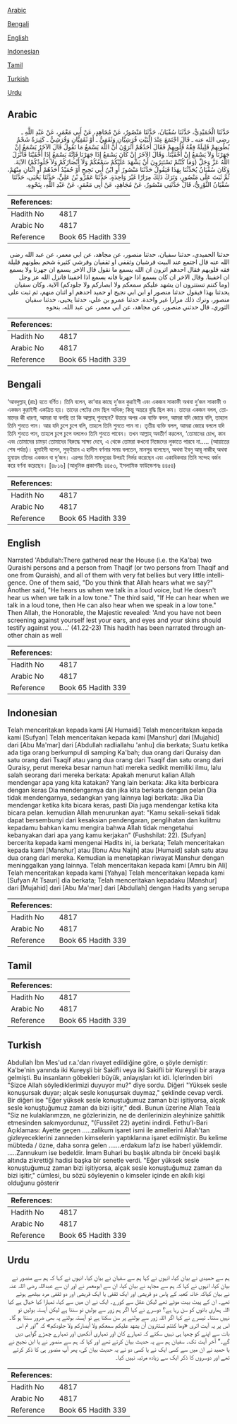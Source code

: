[Arabic](#arabic)

[Bengali](#bengali)

[English](#english)

[Indonesian](#indonesian)

[Tamil](#tamil)

[Turkish](#turkish)

[Urdu](#urdu)

## Arabic


<div dir="rtl" lang="ar" style={{fontSize:'larger',backgroundColor:'#f8f9fa',padding:20}}>
حَدَّثَنَا الْحُمَيْدِيُّ، حَدَّثَنَا سُفْيَانُ، حَدَّثَنَا مَنْصُورٌ، عَنْ مُجَاهِدٍ، عَنْ أَبِي مَعْمَرٍ، عَنْ عَبْدِ اللَّهِ ـ رضى الله عنه ـ قَالَ اجْتَمَعَ عِنْدَ الْبَيْتِ قُرَشِيَّانِ وَثَقَفِيٌّ ـ أَوْ ثَقَفِيَّانِ وَقُرَشِيٌّ ـ كَثِيرَةٌ شَحْمُ بُطُونِهِمْ قَلِيلَةٌ فِقْهُ قُلُوبِهِمْ فَقَالَ أَحَدُهُمْ أَتُرَوْنَ أَنَّ اللَّهَ يَسْمَعُ مَا نَقُولُ قَالَ الآخَرُ يَسْمَعُ إِنْ جَهَرْنَا وَلاَ يَسْمَعُ إِنْ أَخْفَيْنَا‏.‏ وَقَالَ الآخَرُ إِنْ كَانَ يَسْمَعُ إِذَا جَهَرْنَا فَإِنَّهُ يَسْمَعُ إِذَا أَخْفَيْنَا فَأَنْزَلَ اللَّهُ عَزَّ وَجَلَّ ‏(‏وَمَا كُنْتُمْ تَسْتَتِرُونَ أَنْ يَشْهَدَ عَلَيْكُمْ سَمْعُكُمْ وَلاَ أَبْصَارُكُمْ وَلاَ جُلُودُكُمْ‏)‏ الآيَةَ‏.‏ وَكَانَ سُفْيَانُ يُحَدِّثُنَا بِهَذَا فَيَقُولُ حَدَّثَنَا مَنْصُورٌ أَوِ ابْنُ أَبِي نَجِيحٍ أَوْ حُمَيْدٌ أَحَدُهُمْ أَوِ اثْنَانِ مِنْهُمْ، ثُمَّ ثَبَتَ عَلَى مَنْصُورٍ، وَتَرَكَ ذَلِكَ مِرَارًا غَيْرَ وَاحِدَةٍ‏.‏ حَدَّثَنَا عَمْرُو بْنُ عَلِيٍّ، حَدَّثَنَا يَحْيَى، حَدَّثَنَا سُفْيَانُ الثَّوْرِيُّ، قَالَ حَدَّثَنِي مَنْصُورٌ، عَنْ مُجَاهِدٍ، عَنْ أَبِي مَعْمَرٍ، عَنْ عَبْدِ اللَّهِ، بِنَحْوِهِ‏.‏
</div>
<div style={{backgroundColor:'#f8f9fa',padding:20, marginBottom: 10}}><table> <thead> <tr> <th>References:</th> <th></th> </tr> </thead> <tbody><tr><td>Hadith No</td><td>4817</td></tr><tr><td>Arabic No</td><td>4817</td></tr><tr><td>Reference</td><td>Book 65 Hadith 339</td></tr></tbody></table></div>


<div dir="rtl" lang="ar" style={{fontSize:'larger',backgroundColor:'#f8f9fa',padding:20}}>
حدثنا الحميدي، حدثنا سفيان، حدثنا منصور، عن مجاهد، عن ابي معمر، عن عبد الله رضى الله عنه قال اجتمع عند البيت قرشيان وثقفي او ثقفيان وقرشي كثيرة شحم بطونهم قليلة فقه قلوبهم فقال احدهم اترون ان الله يسمع ما نقول قال الاخر يسمع ان جهرنا ولا يسمع ان اخفينا. وقال الاخر ان كان يسمع اذا جهرنا فانه يسمع اذا اخفينا فانزل الله عز وجل (وما كنتم تستترون ان يشهد عليكم سمعكم ولا ابصاركم ولا جلودكم) الاية. وكان سفيان يحدثنا بهذا فيقول حدثنا منصور او ابن ابي نجيح او حميد احدهم او اثنان منهم، ثم ثبت على منصور، وترك ذلك مرارا غير واحدة. حدثنا عمرو بن علي، حدثنا يحيى، حدثنا سفيان الثوري، قال حدثني منصور، عن مجاهد، عن ابي معمر، عن عبد الله، بنحوه
</div>
<div style={{backgroundColor:'#f8f9fa',padding:20, marginBottom: 10}}><table> <thead> <tr> <th>References:</th> <th></th> </tr> </thead> <tbody><tr><td>Hadith No</td><td>4817</td></tr><tr><td>Arabic No</td><td>4817</td></tr><tr><td>Reference</td><td>Book 65 Hadith 339</td></tr></tbody></table></div>

## Bengali


<div dir="ltr" lang="bn" style={{fontSize:'larger',backgroundColor:'#f8f9fa',padding:20}}>
‘আবদুল্লাহ্ (রাঃ) হতে বর্ণিত। তিনি বলেন, কা‘বার কাছে দু’জন কুরাইশী এবং একজন সাকাফী অথবা দু’জন সাকাফী ও একজন কুরাইশী একত্রিত হয়। তাদের পেটের মেদ ছিল অধিক; কিন্তু অন্তরে বুদ্ধি ছিল কম। তাদের একজন বলল, তোমাদের কী ধারণা, আমরা যা বলছি তা কি আল্লাহ্ শুনছেন? উত্তরে অপর এক ব্যক্তি বলল, আমরা যদি জোরে বলি, তাহলে তিনি শুনতে পান। আর যদি চুপে চুপে বলি, তাহলে তিনি শুনতে পান না। তৃতীয় ব্যক্তি বলল, আমরা জোরে বললে যদি তিনি শুনতে পান, তাহলে চুপে চুপে বললেও তিনি শুনতে পাবেন। তখন আল্লাহ্ অবতীর্ণ করলেন, ‘তোমাদের চোখ, কান এবং তোমাদের চামড়া তোমাদের বিরুদ্ধে সাক্ষ্য দেবে, এ থেকে তোমরা কখনো নিজেদের লুকাতে পারবে না..... (আয়াতের শেষ পর্যন্ত)। হুমাইদী বলেন, সুফ্ইয়ান এ হাদীস বর্ণনার সময় বলতেন, মানসুর বলেছেন, অথবা ইবনু আবূ নাজীহ্ অথবা হুমায়দ তাঁদের একজন বা দু’জন। এরপর তিনি মানসূরের উপরই নির্ভর করেছেন এবং একাধিকবার তিনি সন্দেহ বর্জন করে বর্ণনা করেছেন। [৪৮১৬] (আধুনিক প্রকাশনীঃ ৪৪৫৩, ইসলামিক ফাউন্ডেশনঃ ৪৪৫৪)
</div>
<div style={{backgroundColor:'#f8f9fa',padding:20, marginBottom: 10}}><table> <thead> <tr> <th>References:</th> <th></th> </tr> </thead> <tbody><tr><td>Hadith No</td><td>4817</td></tr><tr><td>Arabic No</td><td>4817</td></tr><tr><td>Reference</td><td>Book 65 Hadith 339</td></tr></tbody></table></div>

## English


<div dir="ltr" lang="en" style={{fontSize:'larger',backgroundColor:'#f8f9fa',padding:20}}>
Narrated 'Abdullah:There gathered near the House (i.e. the Ka'ba) two Quraishi persons and a person from Thaqif (or two persons from Thaqif and one from Quraish), and all of them with very fat bellies but very little intelligence. One of them said, "Do you think that Allah hears what we say?" Another said, "He hears us when we talk in a loud voice, but He doesn't hear us when we talk in a low tone." The third said, "If He can hear when we talk in a loud tone, then He can also hear when we speak in a low tone." Then Allah, the Honorable, the Majestic revealed: 'And you have not been screening against yourself lest your ears, and eyes and your skins should testify against you....' (41.22-23) This hadith has been narrated through another chain as well
</div>
<div style={{backgroundColor:'#f8f9fa',padding:20, marginBottom: 10}}><table> <thead> <tr> <th>References:</th> <th></th> </tr> </thead> <tbody><tr><td>Hadith No</td><td>4817</td></tr><tr><td>Arabic No</td><td>4817</td></tr><tr><td>Reference</td><td>Book 65 Hadith 339</td></tr></tbody></table></div>

## Indonesian


<div dir="ltr" lang="id" style={{fontSize:'larger',backgroundColor:'#f8f9fa',padding:20}}>
Telah menceritakan kepada kami [Al Humaidi] Telah menceritakan kepada kami [Sufyan] Telah menceritakan kepada kami [Manshur] dari [Mujahid] dari [Abu Ma'mar] dari [Abdullah radliallahu 'anhu] dia berkata; Suatu ketika ada tiga orang berkumpul di samping Ka'bah; dua orang dari Quraisy dan satu orang dari Tsaqif atau yang dua orang dari Tsaqif dan satu orang dari Quraisy, perut mereka besar namun hati mereka sedikit memiliki ilmu, lalu salah seorang dari mereka berkata: Apakah menurut kalian Allah mendengar apa yang kita katakan? Yang lain berkata: Jika kita berbicara dengan keras Dia mendengarnya dan jika kita berkata dengan pelan Dia tidak mendengarnya, sedangkan yang lainnya lagi berkata: Jika Dia mendengar ketika kita bicara keras, pasti Dia juga mendengar ketika kita bicara pelan. kemudian Allah menurunkan ayat: "Kamu sekali-sekali tidak dapat bersembunyi dari kesaksian pendengaran, penglihatan dan kulitmu kepadamu bahkan kamu mengira bahwa Allah tidak mengetahui kebanyakan dari apa yang kamu kerjakan" (Fushshilat: 22). [Sufyan] bercerita kepada kami mengenai Hadits ini, ia berkata; Telah menceritakan kepada kami [Manshur] atau [Ibnu Abu Najih] atau [Humaid] salah satu atau dua orang dari mereka. Kemudian ia menetapkan riwayat Manshur dengan meninggalkan yang lainnya. Telah menceritakan kepada kami [Amru bin Ali] Telah menceritakan kepada kami [Yahya] Telah menceritakan kepada kami [Sufyan At Tsauri] dia berkata; Telah menceritakan kepadaku [Manshur] dari [Mujahid] dari [Abu Ma'mar] dari [Abdullah] dengan Hadits yang serupa
</div>
<div style={{backgroundColor:'#f8f9fa',padding:20, marginBottom: 10}}><table> <thead> <tr> <th>References:</th> <th></th> </tr> </thead> <tbody><tr><td>Hadith No</td><td>4817</td></tr><tr><td>Arabic No</td><td>4817</td></tr><tr><td>Reference</td><td>Book 65 Hadith 339</td></tr></tbody></table></div>

## Tamil


<div dir="ltr" lang="ta" style={{fontSize:'larger',backgroundColor:'#f8f9fa',padding:20}}>

</div>
<div style={{backgroundColor:'#f8f9fa',padding:20, marginBottom: 10}}><table> <thead> <tr> <th>References:</th> <th></th> </tr> </thead> <tbody><tr><td>Hadith No</td><td>4817</td></tr><tr><td>Arabic No</td><td>4817</td></tr><tr><td>Reference</td><td>Book 65 Hadith 339</td></tr></tbody></table></div>

## Turkish


<div dir="ltr" lang="tr" style={{fontSize:'larger',backgroundColor:'#f8f9fa',padding:20}}>
Abdullah İbn Mes'ud r.a.'dan rivayet edildiğine göre, o şöyle demiştir: Ka'be'nin yanında iki Kureyşli bir Sakifli veya iki Sakifli bir Kureyşli bir araya gelmişti. Bu insanların göbekleri büyük, anlayışları kıt idi. İçlerinden biri "Sizce Allah söylediklerimizi duyuyor mu?" diye sordu. Diğeri "Yüksek sesle konuşursak duyar; alçak sesle konuşursak duymaz," şeklinde cevap verdi. Bir diğeri ise "Eğer yüksek sesle konuştuğumuz zaman bizi işitiyorsa, alçak sesle konuştuğumuz zaman da bizi işitir," dedi. Bunun üzerine Allah Teala "Siz ne kulaklarımzzn, ne gözlerinizin, ne de derilerinizin aleyhinize şahittik etmesinden sakımyordunuz, "(Fussilet 22) ayetini indirdi. Fethu’l-Bari Açıklaması: Ayette geçen .....zalikum işaret ismi ile amellerini Allah'tan gizleyeceklerini zanneden kimselerin yaptıklarına işaret edilmiştir. Bu kelime mübteda / özne, daha sonra gelen .......erdakum lafzı ise haberl yüklemdir. .....Zannukum ise bedeldir. İmam Buhari bu başlık altında bir önceki başlık altında zikrettiği hadisi başka bir senetle verdi. "Eğer yüksek sesle konuştuğumuz zaman bizi işitiyorsa, alçak sesle konuştuğumuz zaman da bizi işitir," cümlesi, bu sözü söyleyenin o kimseler içinde en akıllı kişi olduğunu gösterir
</div>
<div style={{backgroundColor:'#f8f9fa',padding:20, marginBottom: 10}}><table> <thead> <tr> <th>References:</th> <th></th> </tr> </thead> <tbody><tr><td>Hadith No</td><td>4817</td></tr><tr><td>Arabic No</td><td>4817</td></tr><tr><td>Reference</td><td>Book 65 Hadith 339</td></tr></tbody></table></div>

## Urdu


<div dir="rtl" lang="ur" style={{fontSize:'larger',backgroundColor:'#f8f9fa',padding:20}}>
ہم سے حمیدی نے بیان کیا، انہوں نے کہا ہم سے سفیان نے بیان کیا، انہوں نے کہا کہ ہم سے منصور نے بیان کیا، انہوں نے کہا کہ ہم سے مجاہد نے بیان کیا، ان سے ابومعمر نے اور ان سے عبداللہ رضی اللہ عنہ نے بیان کیاکہ خانہ کعبہ کے پاس دو قریشی اور ایک ثقفی یا ایک قریشی اور دو ثقفی مرد بیٹھے ہوئے تھے۔ ان کے پیٹ بہت موٹے تھے لیکن عقل سے کورے۔ ایک نے ان میں سے کہا، تمہارا کیا خیال ہے کیا اللہ ہماری باتوں کو سن رہا ہے؟ دوسرے نے کہا اگر ہم زور سے بولیں تو سنتا ہے لیکن آہستہ بولیں تو نہیں سنتا۔ تیسرے نے کہا اگر اللہ زور سے بولنے پر سن سکتا ہے تو آہستہ بولنے پہ بھی ضرور سنتا ہو گا۔ اس پر یہ آیت اتری «وما كنتم تستترون أن يشهد عليكم سمعكم ولا أبصاركم ولا جلودكم‏» کہ ”اور تم اس بات سے اپنے کو چھپا ہی نہیں سکتے کہ تمہارے کان اور تمہاری آنکھیں اور تمہارے چمڑے گواہی دیں گے۔“ آخر آیت تک۔ سفیان ہم سے یہ حدیث بیان کرتے تھے اور کہا کہ ہم سے منصور نے یا ابن نجیح نے یا حمید نے ان میں سے کسی ایک نے یا کسی دو نے یہ حدیث بیان کی، پھر آپ منصور ہی کا ذکر کرتے تھے اور دوسروں کا ذکر ایک سے زیادہ مرتبہ نہیں کیا۔
</div>
<div style={{backgroundColor:'#f8f9fa',padding:20, marginBottom: 10}}><table> <thead> <tr> <th>References:</th> <th></th> </tr> </thead> <tbody><tr><td>Hadith No</td><td>4817</td></tr><tr><td>Arabic No</td><td>4817</td></tr><tr><td>Reference</td><td>Book 65 Hadith 339</td></tr></tbody></table></div>